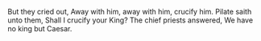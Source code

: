 But they cried out, Away with him, away with him, crucify him. Pilate saith unto them, Shall I crucify your King? The chief priests answered, We have no king but Caesar.
